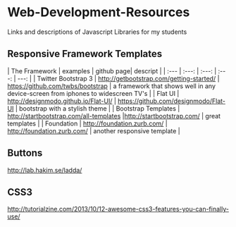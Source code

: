 Web-Development-Resources
=========================

Links and descriptions of Javascript Libraries for my students



## Responsive Framework Templates

| The Framework | examples | github page| descript |
| :--- | :---: | :---: | :---: |  ---: |
| Twitter Bootstrap 3 | http://getbootstrap.com/getting-started/ | https://github.com/twbs/bootstrap | a framework that shows well in any device-screen from iphones to widescreen TV's |
| Flat UI | http://designmodo.github.io/Flat-UI/ | https://github.com/designmodo/Flat-UI | bootstrap with a stylish theme |
| Bootstrap Templates | http://startbootstrap.com/all-templates |http://startbootstrap.com/ | great templates |
| Foundation | http://foundation.zurb.com/ | http://foundation.zurb.com/ | another responsive template |
## Buttons
http://lab.hakim.se/ladda/



## CSS3 

http://tutorialzine.com/2013/10/12-awesome-css3-features-you-can-finally-use/
